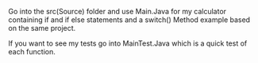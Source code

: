 Go into the src(Source) folder and use Main.Java for my calculator containing if and if else statements and a switch() Method example based on the same project.

If you want to see my tests go into MainTest.Java which is a quick test of each function.
